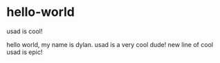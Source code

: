# hello-world
usad is cool!

hello world, my name is dylan. usad is a very cool dude!
new line of cool usad is epic!